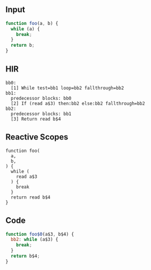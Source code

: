 
## Input

```javascript
function foo(a, b) {
  while (a) {
    break;
  }
  return b;
}

```

## HIR

```
bb0:
  [1] While test=bb1 loop=bb2 fallthrough=bb2
bb1:
  predecessor blocks: bb0
  [2] If (read a$3) then:bb2 else:bb2 fallthrough=bb2
bb2:
  predecessor blocks: bb1
  [3] Return read b$4

```

## Reactive Scopes

```
function foo(
  a,
  b,
) {
  while (
    read a$3
  ) {
    break
  }
  return read b$4
}

```

## Code

```javascript
function foo$0(a$3, b$4) {
  bb2: while (a$3) {
    break;
  }
  return b$4;
}

```
      